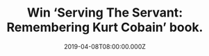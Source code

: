 ---
campaign-uuid: "c-5e780027-e1e8-44a2-9de2-e6cedbb58cba"
type: "Competition"
category: "Gifts"
date: "2019-04-08T08:00:00.000Z"
end-date: "2019-05-08T22:59:00.000Z"
disable-form: false
is_promoted: false
has_entry_page: true
title: "Win ‘Serving The Servant: Remembering Kurt Cobain’ book."
competition-description: "<p>In early 1991, top music manager Danny Goldberg agreed\
  \ to take on Nirvana, a critically acclaimed new band from the underground music\
  \ scene in Seattle. He had no idea that the band's leader, Kurt Cobain, would become\
  \ a pop-culture icon with a legacy arguably at the level of John Lennon, Michael\
  \ Jackson, or Elvis Presley.</p>\n<p>Serving the Servant sheds an entirely new light\
  \ on Kurt Cobain critical years, It is an exploration of his brilliance in every\
  \ aspect of rock and roll, his compassion, his ambition, and the legacy he wrought.\
  \ We are giving away a copy of Goldberg’s book to one lucky member. Click below\
  \ for a chance to win.</p>\n"
hero-header: "Win ‘Serving The Servant: Remembering Kurt Cobain’ book."
terms-confirmation: "N/A"
banner-img: "https://assets.expresslyapp.com/asset-661f94c0-2d6c-4826-bbb5-606d19336a91.jpg"
logo-left-href: "http://club.expressly.io"
logo-left-image: "https://assets.expresslyapp.com/asset-62ede326-3e49-4182-8564-61ff7327c60b.jpg"
logo-left-title: "Expressly club"
bg-image-hero: "https://assets.expresslyapp.com/asset-4be7d485-7897-4690-b611-00dcbaede22b.jpg"
bg-image-first: "https://assets.expresslyapp.com/asset-28a7cf4f-01d0-4ba7-90a1-ebbb0dbcd00c.jpg"
section1-content: "<p>‘Serving the Servant sheds an entirely new light on Kurt Cobain\
  \ critical years. Casting aside the common obsession with the angst and depression\
  \ that seemingly drove Kurt, Serving the Servant is an exploration of his brilliance\
  \ in every aspect of rock and roll, his compassion, his ambition, and the legacy\
  \ he wrought  one that has lasted decades longer than his career did.</p>\n<p>Danny\
  \ Goldberg explores what it is about Kurt Cobain that still resonates today, even\
  \ with a generation who wasn't alive until after Kurt's death. In the process, he\
  \ provides a portrait of an icon unlike any that have come before.</p>\n<p> If you\
  \ want to know more about Kurt’s life, enter the form below for a chance to win\
  \ ‘Serving The Servant: Remembering Kurt Cobain’ book now.</p>\n"
entry-title: "Win ‘Serving The Servant: Remembering Kurt Cobain’ book."
entry-content: "<p>Enter the draw to win ‘Serving The Servant: Remembering Kurt Cobain’\
  \ book by entering below before 23:59 on 8th of May 2019.</p>\n"
has-winner: false
prize-description: "‘Serving The Servant: Remembering Kurt Cobain’ book."
special-conditions: "Multiple entries are allowed up to one every day.\r\nThis competition\
  \ is also available on: https://aaa.nme.com/competitions/\r\nkurt-cobain-book-giveaway"
country-restrictions:
- "GB"
---